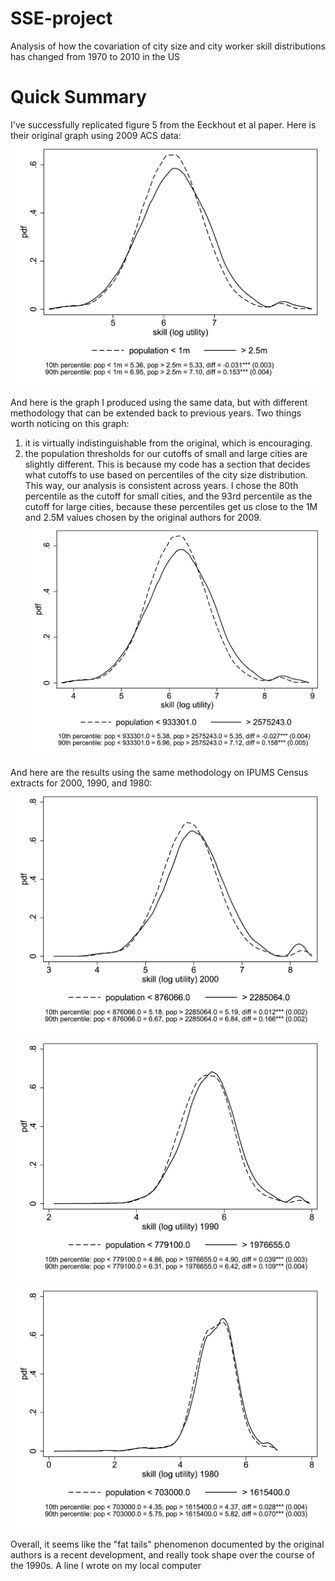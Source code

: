 # SSE-project
Analysis of how the covariation of city size and city worker skill distributions has changed from 1970 to 2010 in the US

# Quick Summary

I've successfully replicated figure 5 from the Eeckhout et al paper. Here is their original graph using 2009 ACS data:
![2009 skill distributions](figure_5_right_original.png)

And here is the graph I produced using the same data, but with different methodology that can be extended back to previous years. Two things worth noticing on this graph:
1. it is virtually indistinguishable from the original, which is encouraging.
2. the population thresholds for our cutoffs of small and large cities are slightly different. This is because my code has a section that decides what cutoffs to use based on percentiles of the city size distribution. This way, our analysis is consistent across years. I chose the 80th percentile as the cutoff for small cities, and the 93rd percentile as the cutoff for large cities, because these percentiles get us close to the 1M and 2.5M values chosen by the original authors for 2009.
![2009 skill distribution](2009/results/figure_5_right.png)

And here are the results using the same methodology on IPUMS Census extracts for 2000, 1990, and 1980:
![2000 skill distribution](2000/results/figure_5_right_2000.png)
![1990 skill distribution](1990/results/figure_5_right_1990.png)
![1980 skill distribution](1980/results/figure_5_right_1980.png)

Overall, it seems like the "fat tails" phenomenon documented by the original authors is a recent development, and really took shape over the course of the 1990s.
A line I wrote on my local computer

